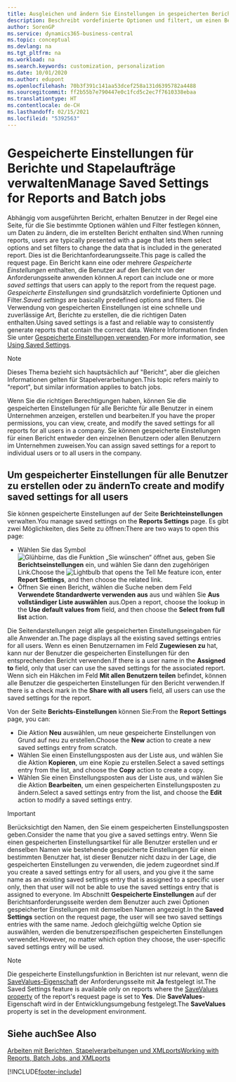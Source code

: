 ```yaml
---
title: Ausgleichen und ändern Sie Einstellungen in gespeicherten Berichten | Microsoft Docs
description: Beschreibt vordefinierte Optionen und filtert, um einen Bericht anzupassen und die richtigen Daten zu generieren.
author: SorenGP
ms.service: dynamics365-business-central
ms.topic: conceptual
ms.devlang: na
ms.tgt_pltfrm: na
ms.workload: na
ms.search.keywords: customization, personalization
ms.date: 10/01/2020
ms.author: edupont
ms.openlocfilehash: 70b3f391c141aa53dcef258a131d6395782a4488
ms.sourcegitcommit: ff2b55b7e790447e0c1fcd5c2ec7f7610338ebaa
ms.translationtype: HT
ms.contentlocale: de-CH
ms.lasthandoff: 02/15/2021
ms.locfileid: "5392563"
---
```

# <a name="manage-saved-settings-for-reports-and-batch-jobs"></a><span data-ttu-id="33840-103">Gespeicherte Einstellungen für Berichte und Stapelaufträge verwalten</span><span class="sxs-lookup"><span data-stu-id="33840-103">Manage Saved Settings for Reports and Batch jobs</span></span>
<span data-ttu-id="33840-104">Abhängig vom ausgeführten Bericht, erhalten Benutzer in der Regel eine Seite, für die Sie bestimmte Optionen wählen und Filter festlegen können, um Daten zu ändern, die im erstellten Bericht enthalten sind.</span><span class="sxs-lookup"><span data-stu-id="33840-104">When running reports, users are typically presented with a page that lets them select options and set filters to change the data that is included in the generated report.</span></span> <span data-ttu-id="33840-105">Dies ist die Berichtanfordearungsseite.</span><span class="sxs-lookup"><span data-stu-id="33840-105">This page is called the request page.</span></span> <span data-ttu-id="33840-106">Ein Bericht kann eine oder mehrere *Gespeicherte Einstellungen* enthalten, die Benutzer auf den Bericht von der Anforderungsseite anwenden können.</span><span class="sxs-lookup"><span data-stu-id="33840-106">A report can include one or more *saved settings* that users can apply to the report from the request page.</span></span> <span data-ttu-id="33840-107">*Gespeicherte Einstellungen* sind grundsätzlich vordefinierte Optionen und Filter.</span><span class="sxs-lookup"><span data-stu-id="33840-107">*Saved settings* are basically predefined options and filters.</span></span> <span data-ttu-id="33840-108">Die Verwendung von gespeicherten Einstellungen ist eine schnelle und zuverlässige Art, Berichte zu erstellen, die die richtigen Daten enthalten.</span><span class="sxs-lookup"><span data-stu-id="33840-108">Using saved settings is a fast and reliable way to consistently generate reports that contain the correct data.</span></span> <span data-ttu-id="33840-109">Weitere Informationen finden Sie unter [Gespeicherte Einstellungen verwenden](ui-work-report.md#SavedSettings).</span><span class="sxs-lookup"><span data-stu-id="33840-109">For more information, see [Using Saved Settings](ui-work-report.md#SavedSettings).</span></span>

> [!NOTE]
> <span data-ttu-id="33840-110">Dieses Thema bezieht sich hauptsächlich auf "Bericht", aber die gleichen Informationen gelten für Stapelverarbeitungen.</span><span class="sxs-lookup"><span data-stu-id="33840-110">This topic refers mainly to "report", but similar information applies to batch jobs.</span></span>

<span data-ttu-id="33840-111">Wenn Sie die richtigen Berechtigungen haben, können Sie die gespeicherten Einstellungen für alle Berichte für alle Benutzer in einem Unternehmen anzeigen, erstellen und bearbeiten.</span><span class="sxs-lookup"><span data-stu-id="33840-111">If you have the proper permissions, you can view, create, and modify the saved settings for all reports for all users in a company.</span></span> <span data-ttu-id="33840-112">Sie können gespeicherte Einstellungen für einen Bericht entweder den einzelnen Benutzern oder allen Benutzern im Unternehmen zuweisen.</span><span class="sxs-lookup"><span data-stu-id="33840-112">You can assign saved settings for a report to individual users or to all users in the company.</span></span>

<!--
## Apply saved settings to a report
1. Open the report.

   The request page appears.    
2. In the **Saved Settings** section of the page, set the **Name** field  to the saved settings that you want to use.

   The **Saved Settings** section only appears if the report has been run before or if there are existing saved settings entries. The saved settings entry called **Last used options and filters** is always available. These settings are the option and filter values that were used the last time you ran the report.

-->

## <a name="to-create-and-modify-saved-settings-for-all-users"></a><span data-ttu-id="33840-113">Um gespeicherter Einstellungen für alle Benutzer zu erstellen oder zu ändern</span><span class="sxs-lookup"><span data-stu-id="33840-113">To create and modify saved settings for all users</span></span>
<span data-ttu-id="33840-114">Sie können gespeicherte Einstellungen auf der Seite **Berichteinstellungen** verwalten.</span><span class="sxs-lookup"><span data-stu-id="33840-114">You manage saved settings on the **Reports Settings** page.</span></span> <span data-ttu-id="33840-115">Es gibt zwei Möglichkeiten, dies Seite zu öffnen:</span><span class="sxs-lookup"><span data-stu-id="33840-115">There are two ways to open this page:</span></span>
-   <span data-ttu-id="33840-116">Wählen Sie das Symbol ![Glühbirne, das die Funktion „Sie wünschen“ öffnet](media/ui-search/search_small.png "Tell Me-Funktion") aus, geben Sie **Berichtseinstellungen** ein, und wählen Sie dann den zugehörigen Link.</span><span class="sxs-lookup"><span data-stu-id="33840-116">Choose the ![Lightbulb that opens the Tell Me feature](media/ui-search/search_small.png "Tell me what you want to do") icon, enter **Report Settings**, and then choose the related link.</span></span>
-   <span data-ttu-id="33840-117">Öffnen Sie einen Bericht, wählen die Suche neben dem Feld **Verwendete Standardwerte verwenden aus** aus und wählen Sie **Aus vollständiger Liste auswählen** aus.</span><span class="sxs-lookup"><span data-stu-id="33840-117">Open a report, choose the lookup in the **Use default values from** field, and then choose the **Select from full list** action.</span></span>

<span data-ttu-id="33840-118">Die Seitendarstellungen zeigt alle gespeicherten Einstellungseingaben für alle Anwender an.</span><span class="sxs-lookup"><span data-stu-id="33840-118">The page displays all the existing saved settings entries for all users.</span></span> <span data-ttu-id="33840-119">Wenn es einen Benutzernamen im Feld **Zugewiesen zu** hat, kann nur der Benutzer die gespeicherten Einstellungen für den entsprechenden Bericht verwenden.</span><span class="sxs-lookup"><span data-stu-id="33840-119">If there is a user name in the **Assigned to** field, only that user can use the saved settings for the associated report.</span></span> <span data-ttu-id="33840-120">Wenn sich ein Häkchen im Feld **Mit allen Benutzern teilen** befindet, können alle Benutzer die gespeicherten Einstellungen für den Bericht verwenden.</span><span class="sxs-lookup"><span data-stu-id="33840-120">If there is a check mark in the **Share with all users** field, all users can use the saved settings for the report.</span></span>

<span data-ttu-id="33840-121">Von der Seite **Berichts-Einstellungen** können Sie:</span><span class="sxs-lookup"><span data-stu-id="33840-121">From the **Report Settings** page, you can:</span></span>
-   <span data-ttu-id="33840-122">Die Aktion **Neu** auswählen, um neue gespeicherte Einstellungen von Grund auf neu zu erstellen.</span><span class="sxs-lookup"><span data-stu-id="33840-122">Choose the **New** action to create a new saved settings entry from scratch.</span></span>
-   <span data-ttu-id="33840-123">Wählen Sie einen Einstellungsposten aus der Liste aus, und wählen Sie die Aktion **Kopieren**, um eine Kopie zu erstellen.</span><span class="sxs-lookup"><span data-stu-id="33840-123">Select a saved settings entry from the list, and choose the **Copy** action to create a copy.</span></span>
-   <span data-ttu-id="33840-124">Wählen Sie einen Einstellungsposten aus der Liste aus, und wählen Sie die Aktion **Bearbeiten**, um einen gespeicherten Einstellungsposten zu ändern.</span><span class="sxs-lookup"><span data-stu-id="33840-124">Select a saved settings entry from the list, and choose the **Edit** action to modify a saved settings entry.</span></span>

> [!Important]
> <span data-ttu-id="33840-125">Berücksichtigt den Namen, den Sie einem gespeicherten Einstellungsposten geben.</span><span class="sxs-lookup"><span data-stu-id="33840-125">Consider the name that you give a saved settings entry.</span></span> <span data-ttu-id="33840-126">Wenn Sie einen gespeicherten Einstellungsartikel für alle Benutzer erstellen und er denselben Namen wie bestehende gespeicherte Einstellungen für einen bestimmten Benutzer hat, ist dieser Benutzer nicht dazu in der Lage, die gespeicherten Einstellungen zu verwenden, die jedem zugeordnet sind.</span><span class="sxs-lookup"><span data-stu-id="33840-126">If you create a saved settings entry for all users, and you give it the same name as an existing saved settings entry that is assigned to a specific user only, then that user will not be able to use the saved settings entry that is assigned to everyone.</span></span>  <span data-ttu-id="33840-127">Im Abschnitt **Gespeicherte Einstellungen** auf der Berichtsanforderungsseite werden dem Benutzer auch zwei Optionen gespeicherter Einstellungen mit demselben Namen angezeigt.</span><span class="sxs-lookup"><span data-stu-id="33840-127">In the **Saved Settings** section on the request page, the user will see two saved settings entries with the same name.</span></span> <span data-ttu-id="33840-128">Jedoch gleichgültig welche Option sie auswählen, werden die benutzerspezifischen gespeicherten Einstellungen verwendet.</span><span class="sxs-lookup"><span data-stu-id="33840-128">However, no matter which option they choose, the user-specific saved settings entry will be used.</span></span>

> [!NOTE]
> <span data-ttu-id="33840-129">Die gespeicherte Einstellungsfunktion in Berichten ist nur relevant, wenn die [SaveValues-Eigenschaft](/dynamics365/business-central/dev-itpro/developer/properties/devenv-savevalues-property) der Anforderungsseite mit **Ja** festgelegt ist.</span><span class="sxs-lookup"><span data-stu-id="33840-129">The Saved Settings feature is available only on reports where the [SaveValues property](/dynamics365/business-central/dev-itpro/developer/properties/devenv-savevalues-property) of the report's request page is set to **Yes**.</span></span> <span data-ttu-id="33840-130">Die **SaveValues**-Eigenschaft wird in der Entwicklungsumgebung festgelegt.</span><span class="sxs-lookup"><span data-stu-id="33840-130">The **SaveValues** property is set in the development environment.</span></span>  

## <a name="see-also"></a><span data-ttu-id="33840-131">Siehe auch</span><span class="sxs-lookup"><span data-stu-id="33840-131">See Also</span></span>
[<span data-ttu-id="33840-132">Arbeiten mit Berichten, Stapelverarbeitungen und XMLports</span><span class="sxs-lookup"><span data-stu-id="33840-132">Working with Reports, Batch Jobs, and XMLports</span></span>](ui-work-report.md)  


[!INCLUDE[footer-include](includes/footer-banner.md)]